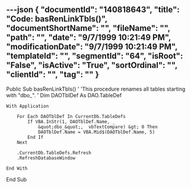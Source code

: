 ---json
{
  "documentId": "140818643",
  "title": "Code: basRenLinkTbls()",
  "documentShortName": "",
  "fileName": "",
  "path": "",
  "date": "9/7/1999 10:21:49 PM",
  "modificationDate": "9/7/1999 10:21:49 PM",
  "templateId": "",
  "segmentId": "64",
  "isRoot": "False",
  "isActive": "True",
  "sortOrdinal": "",
  "clientId": "",
  "tag": ""
}
---

Public Sub basRenLinkTbls()
'
'This procedure renames all tables starting with &quot;dbo_&quot;.
'
    Dim DAOTblDef As DAO.TableDef
    
    With Application
    
        For Each DAOTblDef In CurrentDb.TableDefs
            If VBA.InStr(1, DAOTblDef.Name, _
                &quot;dbo_&quot;,  vbTextCompare) &gt; 0 Then
                DAOTblDef.Name = VBA.Mid$(DAOTblDef.Name, 5)
            End If
        Next
        
        .CurrentDb.TableDefs.Refresh
        .RefreshDatabaseWindow
        
    End With

End Sub

